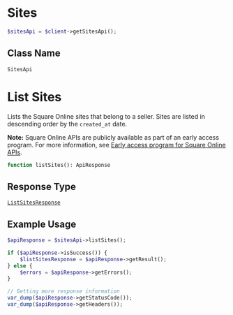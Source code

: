 # Sites

```php
$sitesApi = $client->getSitesApi();
```

## Class Name

`SitesApi`


# List Sites

Lists the Square Online sites that belong to a seller. Sites are listed in descending order by the `created_at` date.

__Note:__ Square Online APIs are publicly available as part of an early access program. For more information, see [Early access program for Square Online APIs](https://developer.squareup.com/docs/online-api#early-access-program-for-square-online-apis).

```php
function listSites(): ApiResponse
```

## Response Type

[`ListSitesResponse`](../../doc/models/list-sites-response.md)

## Example Usage

```php
$apiResponse = $sitesApi->listSites();

if ($apiResponse->isSuccess()) {
    $listSitesResponse = $apiResponse->getResult();
} else {
    $errors = $apiResponse->getErrors();
}

// Getting more response information
var_dump($apiResponse->getStatusCode());
var_dump($apiResponse->getHeaders());
```

